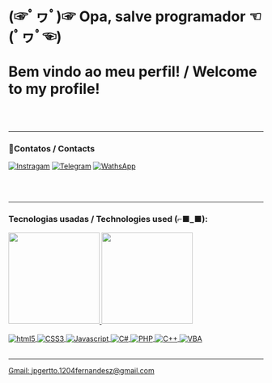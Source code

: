 # (☞ﾟヮﾟ)☞ Opa, salve programador ☜(ﾟヮﾟ☜) <br><br> Bem vindo ao meu perfil! / Welcome to my profile!
<br><br>

<hr>

### 📱Contatos / Contacts<br>
[![Instragam](https://img.shields.io/badge/Instagram-E4405F?style=for-the-badge&logo=instagram&logoColor=white)](https://www.instagram.com/jpgerofer/)
[![Telegram](https://img.shields.io/badge/Telegram-2CA5E0?style=for-the-badge&logo=telegram&logoColor=white)](https://t.me/jpgerotto)
[![WathsApp](https://img.shields.io/badge/WhatsApp-25D366?style=for-the-badge&logo=whatsapp&logoColor=white)](https://wa.me/+5511968514732)<br><br>

<br>

<hr>

### Tecnologias usadas / Technologies used (⌐■_■):

<div>
<a href="https://github.com/jpprogramerdev">
<img loading="lazy" height="180em" src="https://github-readme-stats.vercel.app/api/top-langs/?username=jpprogramerdev&layout=compact&langs_count=7&theme=dracula"/>
<img loading="lazy" height="180em" src="https://github-readme-stats.vercel.app/api?username=jpprogramerdev&show_icons=true&theme=dracula&include_all_commits=true&count_private=true"/>
</div>

<div style="display:  inline_block"><br/>
    <img align=center alt="html5" src="https://img.shields.io/badge/HTML5-E34F26?style=for-the-badge&logo=html5&logoColor=white">
    <img align=center alt="CSS3" src="https://img.shields.io/badge/CSS3-1572B6?style=for-the-badge&logo=css3&logoColor=white">
    <img align=center alt="Javascript" src="https://img.shields.io/badge/JavaScript-323330?style=for-the-badge&logo=javascript&logoColor=F7DF1E">
    <img align=center alt="C#" src="https://img.shields.io/badge/C%23-239120?style=for-the-badge&logo=c-sharp&logoColor=white">
    <img align=center alt="PHP" src="https://img.shields.io/badge/PHP-777BB4?style=for-the-badge&logo=php&logoColor=white">
    <img align=center alt="C++" src="https://img.shields.io/badge/C%2B%2B-00599C?style=for-the-badge&logo=c%2B%2B&logoColor=white">
    <img align=center alt="VBA" src="https://img.shields.io/badge/Microsoft_Excel-217346?style=for-the-badge&logo=microsoft-excel&logoColor=whit">


</div><br>

<hr>

Gmail: jpgertto.1204fernandesz@gmail.com
